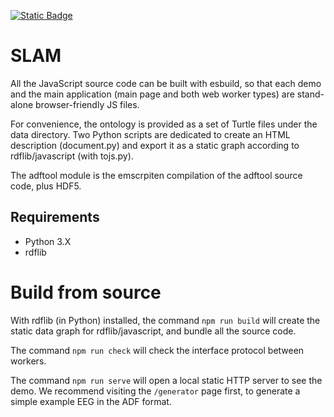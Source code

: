 [![Static Badge](https://img.shields.io/badge/demo--gh-slam-blue?link=https%3A%2F%2Fneonatool.github.io%2Fslam%2F)](https://neonatool.github.io/slam/)

# SLAM

All the JavaScript source code can be built with esbuild, so that each
demo and the main application (main page and both web worker types)
are stand-alone browser-friendly JS files.

For convenience, the ontology is provided as a set of Turtle files
under the data directory. Two Python scripts are dedicated to create
an HTML description (document.py) and export it as a static graph
according to rdflib/javascript (with tojs.py).

The adftool module is the emscrpiten compilation of the adftool source
code, plus HDF5.

## Requirements

- Python 3.X 
- rdflib

# Build from source

With rdflib (in Python) installed, the command `npm run build` will
create the static data graph for rdflib/javascript, and bundle all the
source code.

The command `npm run check` will check the interface protocol between
workers.

The command `npm run serve` will open a local static HTTP server to
see the demo. We recommend visiting the `/generator` page first, to
generate a simple example EEG in the ADF format.
